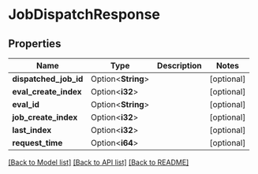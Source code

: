 # JobDispatchResponse

## Properties

| Name                  | Type               | Description | Notes      |
| --------------------- | ------------------ | ----------- | ---------- |
| **dispatched_job_id** | Option<**String**> |             | [optional] |
| **eval_create_index** | Option<**i32**>    |             | [optional] |
| **eval_id**           | Option<**String**> |             | [optional] |
| **job_create_index**  | Option<**i32**>    |             | [optional] |
| **last_index**        | Option<**i32**>    |             | [optional] |
| **request_time**      | Option<**i64**>    |             | [optional] |

[[Back to Model list]](../README.md#documentation-for-models)
[[Back to API list]](../README.md#documentation-for-api-endpoints)
[[Back to README]](../README.md)
